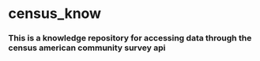 # census_know

### This is a knowledge repository for accessing data through the census american community survey api

